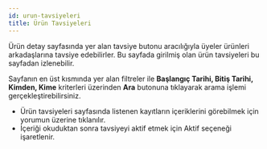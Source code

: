 ```yaml
---
id: urun-tavsiyeleri
title: Ürün Tavsiyeleri
---
```


Ürün detay sayfasında yer alan tavsiye butonu aracılığıyla üyeler ürünleri arkadaşlarına tavsiye edebilirler. Bu sayfada girilmiş olan ürün tavsiyeleri bu sayfadan izlenebilir.

Sayfanın en üst kısmında yer alan filtreler ile **Başlangıç Tarihi, Bitiş Tarihi, Kimden, Kime** kriterleri üzerinden **Ara** butonuna tıklayarak arama işlemi gerçekleştirebilirsiniz.

- Ürün tavsiyeleri sayfasında listenen kayıtların içeriklerini görebilmek için yorumun üzerine tıklanılır.
- İçeriği okuduktan sonra tavsiyeyi aktif etmek için Aktif seçeneği işaretlenir.